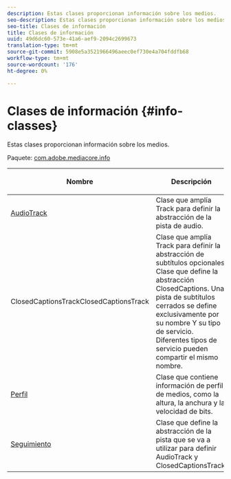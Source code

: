 ```yaml
---
description: Estas clases proporcionan información sobre los medios.
seo-description: Estas clases proporcionan información sobre los medios.
seo-title: Clases de información
title: Clases de información
uuid: 49d6dc60-573e-41a6-aef9-2094c2699673
translation-type: tm+mt
source-git-commit: 5908e5a3521966496aeec0ef730e4a704fddfb68
workflow-type: tm+mt
source-wordcount: '176'
ht-degree: 0%

---
```



# Clases de información {#info-classes}

Estas clases proporcionan información sobre los medios.

Paquete: [com.adobe.mediacore.info](https://help.adobe.com/en_US/primetime/api/psdk/javadoc_1.4/com/adobe/mediacore/info/package-summary.html)

<table frame="all" colsep="1" rowsep="1" id="table_BC74F0C72F7C443B92C9B28750D812A6"> 
 <thead> 
  <tr rowsep="1"> 
   <th colname="1" class="entry"> <p>Nombre </p> </th> 
   <th colname="2" class="entry"> <p>Descripción </p> </th> 
  </tr> 
 </thead>
 <tbody> 
  <tr rowsep="1"> 
   <td colname="1"><span class="codeph"><a href="https://help.adobe.com/en_US/primetime/api/psdk/javadoc_1.4/com/adobe/mediacore/info/AudioTrack.html" format="html" scope="external"> AudioTrack</a></span></td> 
   <td colname="2">Clase que amplía <span class="codeph"> Track</span> para definir la abstracción de la pista de audio. </td> 
  </tr> 
  <tr rowsep="1"> 
   <td colname="1"><span class="codeph"><a href="https://help.adobe.com/en_US/primetime/api/psdk/javadoc_1.4/com/adobe/mediacore/info/ClosedCaptionsTrack.html" format="html" scope="external"> </a> 
   ClosedCaptionsTrackClosedCaptionsTrack</span> </td> 
   <td colname="2">Clase que amplía <span class="codeph"> Track</span> para definir la abstracción de subtítulos opcionales. Clase que define la abstracción <span class="codeph"> ClosedCaptions</span>. Una pista de subtítulos cerrados se define exclusivamente por su nombre Y su tipo de servicio. Diferentes tipos de servicio pueden compartir el mismo nombre.</td> 
  </tr> 
  <tr rowsep="1"> 
   <td colname="1"><span class="codeph"><a href="https://help.adobe.com/en_US/primetime/api/psdk/javadoc_1.4/com/adobe/mediacore/info/Profile.html" format="html" scope="external"> Perfil</a> </span></td> 
   <td colname="2"> Clase que contiene información de perfil de medios, como la altura, la anchura y la velocidad de bits. </td> 
  </tr> 
  <tr rowsep="0"> 
   <td colname="1"><span class="codeph"><a href="https://help.adobe.com/en_US/primetime/api/psdk/javadoc_1.4/com/adobe/mediacore/info/Track.html" format="html" scope="external"> Seguimiento</a> </span></td> 
   <td colname="2">Clase que define la abstracción de la pista que se va a utilizar para definir <span class="codeph"> AudioTrack</span> y <span class="codeph"> ClosedCaptionsTrack</span>. </td> 
  </tr>
 </tbody>
</table>